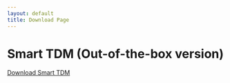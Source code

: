 ```yaml
---
layout: default
title: Download Page
---
```


<div class="post">
	<h1 class="pageTitle">Smart TDM (Out-of-the-box version)</h1>
	<p class="intro"></p>
	<a href="https://github.com/ebaas/ebaas.github.io/releases/download/v.7.1.0-beta1/SmartTDM_x64_7.1.0_Setup.msi" class="next button__outline">Download Smart TDM</a>
</div>
